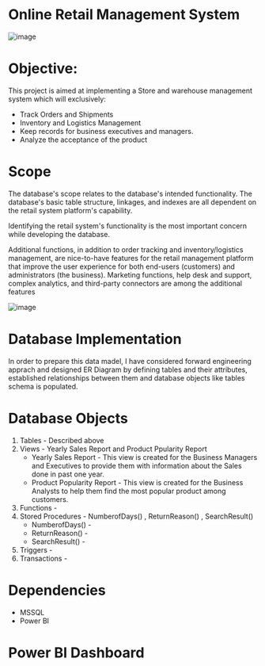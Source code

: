 # Online Retail Management System

![image](https://user-images.githubusercontent.com/91214809/193731419-df201c4e-1ec2-4a51-9d9d-07e58ede5237.png)



# Objective:
This project is aimed at implementing a Store and warehouse management system which will exclusively:

- Track Orders and Shipments
- Inventory and Logistics Management
- Keep records for business executives and managers.
- Analyze the acceptance of the product

# Scope

The database's scope relates to the database's intended functionality. The database's basic table structure, linkages, 
and indexes are all dependent on the retail system platform's capability.

Identifying the retail system's functionality is the most important concern while developing the database.

Additional functions, in addition to order tracking and inventory/logistics management, are nice-to-have features 
for the retail management platform that improve the user experience for both end-users (customers) and 
administrators (the business). Marketing functions, help desk and support, complex analytics, and third-party 
connectors are among the additional features

![image](https://user-images.githubusercontent.com/91214809/193731046-b807831d-65d2-4c22-90d6-e538d583250a.png)

# Database Implementation
In order to prepare this data madel, I have considered forward engineering apprach and designed ER Diagram by defining tables and their attributes, established relationships between them and database objects like tables schema is populated.

# Database Objects
1. Tables - Described above
2. Views - Yearly Sales Report and Product Ppularity Report
   * Yearly Sales Report - This view is created for the Business Managers and Executives to provide them with information about the Sales done in past one year.
   * Product Popularity Report - This view is created for the Business Analysts to help them find the most popular product among customers.
3. Functions -
4. Stored Procedures - NumberofDays() , ReturnReason() , SearchResult()
      * NumberofDays() - 
      * ReturnReason() - 
      * SearchResult() - 
6. Triggers - 
7. Transactions - 

# Dependencies
- MSSQL
- Power BI


# Power BI Dashboard
